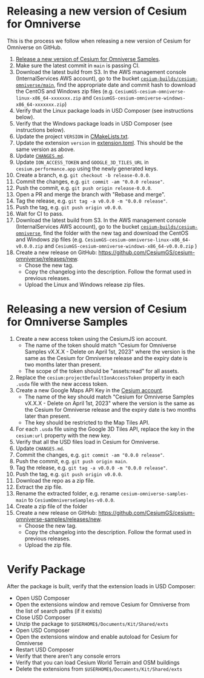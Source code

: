 # Releasing a new version of Cesium for Omniverse

This is the process we follow when releasing a new version of Cesium for Omniverse on GitHub.

1. [Release a new version of Cesium for Omniverse Samples](#releasing-a-new-version-of-cesium-for-omniverse-samples).
3. Make sure the latest commit in `main` is passing CI.
4. Download the latest build from S3. In the AWS management console (InternalServices AWS account), go to the bucket [`cesium-builds/cesium-omniverse/main`](https://s3.console.aws.amazon.com/s3/buckets/cesium-builds?region=us-east-1&prefix=cesium-omniverse/main/&showversions=false), find the appropriate date and commit hash to download the CentOS and Windows zip files (e.g. `CesiumGS-cesium-omniverse-linux-x86_64-xxxxxxx.zip` and `CesiumGS-cesium-omniverse-windows-x86_64-xxxxxxx.zip`)
5. Verify that the Linux package loads in USD Composer (see instructions below).
6. Verify that the Windows package loads in USD Composer (see instructions below).
7. Update the project `VERSION` in [CMakeLists.txt](../../CMakeLists.txt).
8. Update the extension `version` in [extension.toml](../../exts/cesium.omniverse/config/extension.toml). This should be the same version as above.
9. Update [`CHANGES.md`](CHANGES.md).
10. Update `ION_ACCESS_TOKEN` and `GOOGLE_3D_TILES_URL` in `cesium.performance.app` using the newly generated keys.
11. Create a branch, e.g. `git checkout -b release-0.0.0`.
12. Commit the changes, e.g. `git commit -am "0.0.0 release"`.
13. Push the commit, e.g. `git push origin release-0.0.0`.
14. Open a PR and merge the branch with "Rebase and merge".
15. Tag the release, e.g. `git tag -a v0.0.0 -m "0.0.0 release"`.
16. Push the tag, e.g. `git push origin v0.0.0`.
17. Wait for CI to pass.
18. Download the latest build from S3. In the AWS management console (InternalServices AWS account), go to the bucket [`cesium-builds/cesium-omniverse`](https://s3.console.aws.amazon.com/s3/buckets/cesium-builds?prefix=cesium-omniverse/&region=us-east-1), find the folder with the new tag and download the CentOS and Windows zip files (e.g. `CesiumGS-cesium-omniverse-linux-x86_64-v0.0.0.zip` and `CesiumGS-cesium-omniverse-windows-x86_64-v0.0.0.zip` )
19. Create a new release on GitHub: https://github.com/CesiumGS/cesium-omniverse/releases/new.
    * Chose the new tag.
    * Copy the changelog into the description. Follow the format used in previous releases.
    * Upload the Linux and Windows release zip files.

# Releasing a new version of Cesium for Omniverse Samples

1. Create a new access token using the CesiumJS ion account.
    * The name of the token should match "Cesium for Omniverse Samples vX.X.X - Delete on April 1st, 2023" where the version is the same as the Cesium for Omniverse release and the expiry date is two months later than present.
    * The scope of the token should be "assets:read" for all assets.
2. Replace the `cesium:projectDefaultIonAccessToken` property in each `.usda` file with the new access token.
3. Create a new Google Maps API Key in the [Cesium account](https://console.cloud.google.com/google/maps-apis/credentials?project=threed-tiles-api-testing).
    * The name of the key should match "Cesium for Omniverse Samples vX.X.X - Delete on April 1st, 2023" where the version is the same as the Cesium for Omniverse release and the expiry date is two months later than present.
    * The key should be restricted to the Map Tiles API.
4. For each `.usda` file using the Google 3D Tiles API, replace the key in the `cesium:url` property with the new key.
5. Verify that all the USD files load in Cesium for Omniverse.
6. Update `CHANGES.md`.
7. Commit the changes, e.g. `git commit -am "0.0.0 release"`.
8. Push the commit, e.g. `git push origin main`.
9. Tag the release, e.g. `git tag -a v0.0.0 -m "0.0.0 release"`.
10. Push the tag, e.g. `git push origin v0.0.0`.
11. Download the repo as a zip file.
12. Extract the zip file.
13. Rename the extracted folder, e.g. rename `cesium-omniverse-samples-main` to `CesiumOmniverseSamples-v0.0.0`.
14. Create a zip file of the folder
15. Create a new release on GitHub: https://github.com/CesiumGS/cesium-omniverse-samples/releases/new.
    * Choose the new tag.
    * Copy the changelog into the description. Follow the format used in previous releases.
    * Upload the zip file.


# Verify Package

After the package is built, verify that the extension loads in USD Composer:

* Open USD Composer
* Open the extensions window and remove Cesium for Omniverse from the list of search paths (if it exists)
* Close USD Composer
* Unzip the package to `$USERHOME$/Documents/Kit/Shared/exts`
* Open USD Composer
* Open the extensions window and enable autoload for Cesium for Omniverse
* Restart USD Composer
* Verify that there aren't any console errors
* Verify that you can load Cesium World Terrain and OSM buildings
* Delete the extensions from `$USERHOME$/Documents/Kit/Shared/exts`
